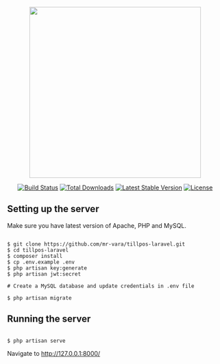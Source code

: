 <p align="center"><img src="https://res.cloudinary.com/dtfbvvkyp/image/upload/v1566331377/laravel-logolockup-cmyk-red.svg" width="400"></p>

<p align="center">
<a href="https://travis-ci.org/laravel/framework"><img src="https://travis-ci.org/laravel/framework.svg" alt="Build Status"></a>
<a href="https://packagist.org/packages/laravel/framework"><img src="https://poser.pugx.org/laravel/framework/d/total.svg" alt="Total Downloads"></a>
<a href="https://packagist.org/packages/laravel/framework"><img src="https://poser.pugx.org/laravel/framework/v/stable.svg" alt="Latest Stable Version"></a>
<a href="https://packagist.org/packages/laravel/framework"><img src="https://poser.pugx.org/laravel/framework/license.svg" alt="License"></a>
</p>

## Setting up the server

Make sure you have latest version of Apache, PHP and MySQL.

```#!/bin/sh

$ git clone https://github.com/mr-vara/tillpos-laravel.git
$ cd tillpos-laravel
$ composer install
$ cp .env.example .env
$ php artisan key:generate
$ php artisan jwt:secret

# Create a MySQL database and update credentials in .env file

$ php artisan migrate
```

## Running the server
```#!/bin/sh

$ php artisan serve

```
Navigate to http://127.0.0.1:8000/
